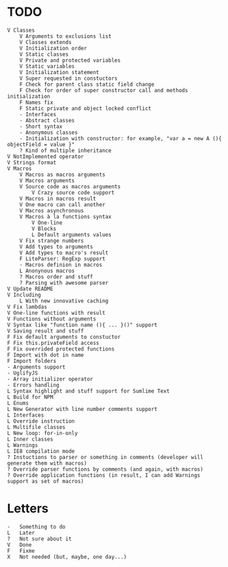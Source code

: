 # TODO
	V Classes
		V Arguments to exclusions list
		V Classes extends
		V Initialization order
		V Static classes
		V Private and protected variables
		V Static variables
		V Initialization statement
		V Super requested in constuctors
		F Check for parent class static field change
		F Check for order of super constructor call and methods initialization
		F Names fix
		F Static private and object locked conflict
		- Interfaces
		- Abstract classes
		- Short syntax
		- Anonymous classes
		- Initialization with constructor: for example, "var a = new A (){ objectField = value }"
		? Kind of multiple inheritance 
	V NotImplemented operator
	V Strings format
	V Macros
		V Macros as macros arguments
		V Macros arguments
		V Source code as macros arguments
			V Crazy source code support
		V Macros in macros result
		V One macro can call another
		V Macros asynchronous
		V Macros à la functions syntax
			V One-line
			V Blocks
			L Default arguments values
		V Fix strange numbers
		V Add types to arguments
		V Add types to macro's result
		F LiteParser: RegExp support
		- Macros definion in macros
		L Anonynous macros
		? Macros order and stuff
		? Parsing with awesome parser
	V Update README
	V Including
		L With new innovative caching
	V Fix lambdas
	V One-line functions with result
	V Functions without arguments
	V Syntax like "function name (){ ... }()" support
	V Saving result and stuff
	F Fix default arguments to constuctor
	F Fix this.privateField access
	F Fix overrided protected functions
	F Import with dot in name
	F Import folders
	- Arguments support
	- UglifyJS
	- Array initializer operator
	- Errors handling
	L Syntax highlight and stuff support for Sumlime Text
	L Build for NPM
	L Enums
	L New Generator with line number comments support
	L Interfaces
	L Override instruction
	L Multifile classes
	L New loop: for-in-only
	L Inner classes
	L Warnings
	L IE8 compilation mode
	? Instuctions to parser or something in comments (developer will generate them with macros)
	? Override parser functions by comments (and again, with macros)
	? Override application functions (in result, I can add Warnings support as set of macros)

# Letters
	- 	Something to do
	L 	Later
	? 	Not sure about it
	V 	Done
	F 	Fixme
	X 	Not needed (but, maybe, one day...)